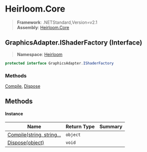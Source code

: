 # Heirloom.Core

> **Framework**: .NETStandard,Version=v2.1  
> **Assembly**: [Heirloom.Core][0]

## GraphicsAdapter.IShaderFactory (Interface)

> **Namespace**: [Heirloom][0]

```cs
protected interface GraphicsAdapter.IShaderFactory
```

### Methods

[Compile][1], [Dispose][2]

## Methods

#### Instance

| Name                           | Return Type | Summary |
|--------------------------------|-------------|---------|
| [Compile(string, string...][1] | `object`    |         |
| [Dispose(object)][2]           | `void`      |         |

[0]: ../../Heirloom.Core.md
[1]: GraphicsAdapter.IShaderFactory/Compile.md
[2]: GraphicsAdapter.IShaderFactory/Dispose.md
